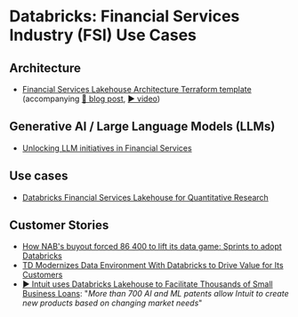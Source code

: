 # Databricks: Financial Services Industry (FSI) Use Cases

## Architecture

- [Financial Services Lakehouse Architecture Terraform template](https://github.com/databricks/fs-lakehouse) (accompanying [📄 blog post](https://databricks.com/blog/2022/06/22/lakehouse-for-financial-services-blueprints.html), [▶️ video](https://www.youtube.com/watch?v=PogOrfq6KOc))

## Generative AI / Large Language Models (LLMs)

- [Unlocking LLM initiatives in Financial Services](https://www.databricks.com/blog/generative-ai-everything-everywhere-all-once)

## Use cases

- [Databricks Financial Services Lakehouse for Quantitative Research](https://www.databricks.com/blog/2022/10/21/databricks-financial-services-lakehouse-quantitative-research.html)

## Customer Stories

- [How NAB's buyout forced 86 400 to lift its data game: Sprints to adopt Databricks](https://www.itnews.com.au/news/how-nabs-buyout-forced-86-400-to-lift-its-data-game-577888)
- [TD Modernizes Data Environment With Databricks to Drive Value for Its Customers](https://databricks.com/blog/2022/05/20/td-modernizes-data-environment-databricks.html)
- [▶️ Intuit uses Databricks Lakehouse to Facilitate Thousands of Small Business Loans](https://www.youtube.com/watch?v=kMVMt7tZ6wo&t=4s): "_More than 700 AI and ML patents allow Intuit to create new products based on changing market needs_"
